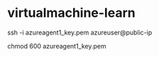 # virtualmachine-learn

ssh -i azureagent1_key.pem azureuser@public-ip

chmod 600 azureagent1_key.pem
